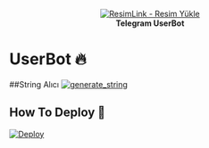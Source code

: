 <p align="center">
    <a href="https://github.com/iibrahimwt13/WylineTGBot">
        <a href="https://resimlink.com/63d" title="ResimLink - Resim Yükle"><img src="https://r.resimlink.com/63d.jpg" title="ResimLink - Resim Yükle" alt="ResimLink - Resim Yükle"></a>
    </a>
    <br>
    <b>Telegram UserBot</b>
    <br>
    </p>

# UserBot 🔥

##String Alıcı
 <a href="https://repl.it/@iibrahimwt13/StringAl-c-#main.py"><img src="https://img.shields.io/badge/run-string__session.py-blue?style=for-the-badge&logo=repl.it" alt="generate_string" /></a>

## How To Deploy 👷  
  [![Deploy](https://www.herokucdn.com/deploy/button.svg)](https://heroku.com/deploy?template=https://github.com/iibrahimwt13/WylineTGBot)
